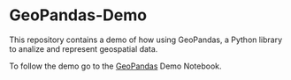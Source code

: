 # GeoPandas-Demo
This repository contains a demo of how using GeoPandas, a Python library to analize and represent geospatial data.

To follow the demo go to the [GeoPandas]() Demo Notebook.
